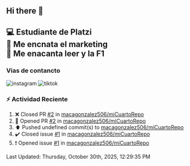 ## Hi there 👋

:computer: Estudiante de Platzi  
:pencil: Me encnata el marketing  
:book: Me enacanta leer y la F1 
-- 


### Vias de contancto 
![instagram]()
![tiktok]()

### :zap: Actividad Reciente
<!--RECENT_ACTIVITY:start-->
1. ❌ Closed PR [#2](undefined) in [macagonzalez506/miCuartoRepo](https://github.com/macagonzalez506/miCuartoRepo)<br>
2. 💪 Opened PR [#2](undefined) in [macagonzalez506/miCuartoRepo](https://github.com/macagonzalez506/miCuartoRepo)<br>
3. ⬆️ Pushed undefined commit(s) to [macagonzalez506/miCuartoRepo](https://github.com/macagonzalez506/miCuartoRepo)<br>
4. ✔️ Closed issue [#1](https://github.com/macagonzalez506/miCuartoRepo/issues/1) in [macagonzalez506/miCuartoRepo](https://github.com/macagonzalez506/miCuartoRepo)<br>
5. ❗️ Opened issue [#1](https://github.com/macagonzalez506/miCuartoRepo/issues/1) in [macagonzalez506/miCuartoRepo](https://github.com/macagonzalez506/miCuartoRepo)<br>
<!--RECENT_ACTIVITY:end-->
<!--RECENT_ACTIVITY:last_update-->
Last Updated: Thursday, October 30th, 2025, 12:29:35 PM
<!--RECENT_ACTIVITY:last_update_end-->
